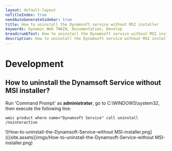 ```yaml
---
layout: default-layout
noTitleIndex: true
needAutoGenerateSidebar: true
title: How to uninstall the Dynamsoft service without MSI installer
keywords: Dynamic Web TWAIN, Documentation, Develop
breadcrumbText: How to uninstall the Dynamsoft service without MSI installer
description: How to uninstall the Dynamsoft service without MSI installer
---
```


# Development

## How to uninstall the Dynamsoft Service without MSI installer?

Run 'Command Prompt' as **administrator**, go to C:\WINDOWS\system32, then execute the following line:

``` shell
wmic product where name="Dynamsoft Service" call uninstall /nointeractive
```

![How-to-uninstall-the-Dynamsoft-Service-without MSI-installer.png]({{site.assets}}imgs/How-to-uninstall-the-Dynamsoft-Service-without MSI-installer.png)
